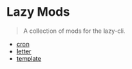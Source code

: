 # Lazy Mods

> A collection of mods for the lazy-cli.

- [cron](https://github.com/FriquetLuca/lazy-toolbox/blob/master/lazy-mods/cron/)
- [letter](https://github.com/FriquetLuca/lazy-toolbox/blob/master/lazy-mods/letter/)
- [template](https://github.com/FriquetLuca/lazy-toolbox/blob/master/lazy-mods/template/)

